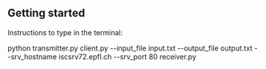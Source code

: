 ## Getting started
Instructions to type in the terminal:

python transmitter.py
client.py --input_file input.txt --output_file output.txt --srv_hostname iscsrv72.epfl.ch --srv_port 80
receiver.py
